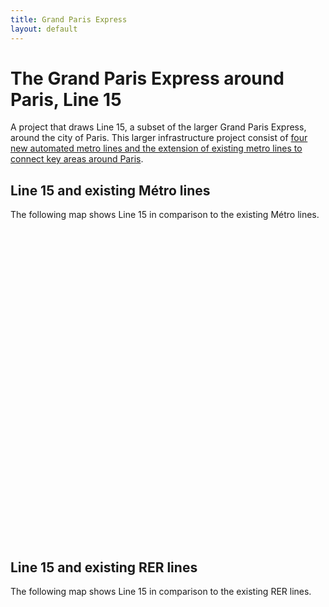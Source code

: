 ```yaml
---
title: Grand Paris Express
layout: default
---
```

# The Grand Paris Express around Paris, Line 15
A project that draws Line 15, a subset of the larger Grand Paris Express, around the city of Paris. This larger infrastructure project consist of [four new automated metro lines and the extension of existing metro lines to connect key areas around Paris](https://www.societedugrandparis.fr/info/grand-paris-express-largest-transport-project-europe-1061).
## Line 15 and existing Métro lines
The following map shows Line 15 in comparison to the existing Métro lines.
<div id="mapidmetro" style="width: 700px; height: 500px">
      <script>
            var mapmetro = L.map('mapidmetro').setView([48.854908, 2.387671], 11);
            L.tileLayer('https://api.tiles.mapbox.com/v4/{id}/{z}/{x}/{y}.png?access_token={accessToken}', {
                  attribution: 'Offre transport de la RATP - RATP, 22/05/2019, sous license ODbL<br>Map data &copy; <a href="https://www.openstreetmap.org/">OpenStreetMap</a> contributors, <a href="https://creativecommons.org/licenses/by-sa/2.0/">CC-BY-SA</a>, Imagery © <a href="https://www.mapbox.com/">Mapbox</a>',
                  maxZoom: 18,
                  id: 'mapbox.light',
                  accessToken: 'pk.eyJ1IjoiZ3BlcnJlYXVsdDkxIiwiYSI6ImNqdXJqYmxubTBpbDU0M25wdm5hMnk2dGEifQ.xS5T9S5SvQKL8wiChwUErA'
            }).addTo(mapmetro)
            var geojsonMetroStops = {
                  radius: 3,
                  fillColor: "#a90f32",
                  color: "#a90f32",
                  weight: 1,
                  opacity: 1,
                  fillOpacity: 0.8
            };
            function linestyle(feature) {
                return {
                  fillColor: "#a90f32",
                  weight: 2,
                  opacity: 1,
                  color: "#a90f32",
                  fillOpacity: 0.7
                };
            }
            function metrolinestyle(feature) {
                return {
                  fillColor: "#3294db",
                  weight: 2,
                  opacity: 0.9,
                  color: "#3294db",
                  fillOpacity: 0.9
                };
            }
            function forEachFeature(feature, layer) {
                var popupContent =  "Station:</br>" + feature.properties.nom;
                //layer.bindPopup(popupContent);
                layer.bindTooltip(popupContent);
            }
            $.getJSON("geo_layers/MetroAllLines.geojson",function(data){
                  L.geoJson(data, {
                      style: metrolinestyle
                  }).addTo(mapmetro);
            });
            $.getJSON("geo_layers/ligne15_ligne.geojson",function(data){
                  L.geoJson(data, {
                      style: linestyle
                  }).addTo(mapmetro);
            });
            $.getJSON("geo_layers/ligne15_stops.geojson",function(data){
                  L.geoJson(data, {
                      pointToLayer: function (feature, latlng){
                          return L.circleMarker(latlng, geojsonMetroStops);
                      },
                      onEachFeature: forEachFeature
                  }).addTo(mapmetro);
            });
            var legend = L.control({position: 'bottomleft'});
            legend.onAdd = function (mapmetro) {
                  var div = L.DomUtil.create('div', 'info legend');/*,
                  labels = ['<strong>Metro</strong>'],
                  categories = ['Line 5'];
                  labels.push(categories);
                  div.innerHTML = labels.join('<br>'); */
                  /*div.innerHTML += "<h4>Metro</h4>";*/
                  div.innerHTML += '<i class="circle" style="background: #a90f32"></i><span>Line 15 Stations</span><br>';
                  div.innerHTML += '<i class="polyline" style="background: #a90f32"></i><span>Line 15</span><br>';
                  div.innerHTML += '<i class="polyline" style="background: #3294db"></i><span>Existing Métro Lines</span><br>';
                  return div
            }
            legend.addTo(mapmetro);
     </script>
</div>

## Line 15 and existing RER lines
The following map shows Line 15 in comparison to the existing RER lines.
<div id="mapidrer" style="width: 700px; height: 500px">
      <script>
            var maprer = L.map('mapidrer').setView([48.854908, 2.387671], 11);
            L.tileLayer('https://api.tiles.mapbox.com/v4/{id}/{z}/{x}/{y}.png?access_token={accessToken}', {
                  attribution: 'Offre transport de la RATP - RATP, 22/05/2019, sous license ODbL<br>Tracés du réseau de transport ferré dIle-de-France -<br>Ile-de-France Mobilités, 23/11/2018, Open licence<br>Map data &copy; <a href="https://www.openstreetmap.org/">OpenStreetMap</a> contributors, <a href="https://creativecommons.org/licenses/by-sa/2.0/">CC-BY-SA</a>, Imagery © <a href="https://www.mapbox.com/">Mapbox</a>',
                  maxZoom: 18,
                  id: 'mapbox.light',
                  accessToken: 'pk.eyJ1IjoiZ3BlcnJlYXVsdDkxIiwiYSI6ImNqdXJqYmxubTBpbDU0M25wdm5hMnk2dGEifQ.xS5T9S5SvQKL8wiChwUErA'
            }).addTo(maprer)
            var geojsonMetroStops = {
                  radius: 3,
                  fillColor: "#a90f32",
                  color: "#a90f32",
                  weight: 1,
                  opacity: 1,
                  fillOpacity: 0.8
            };
            function linestyle(feature) {
                return {
                  fillColor: "#a90f32",
                  weight: 2,
                  opacity: 1,
                  color: "#a90f32",
                  fillOpacity: 0.7
                };
            }
            function rerlinestyle(feature) {
                return {
                  fillColor: "#4eba77",
                  weight: 3,
                  opacity: 0.9,
                  color: "#4eba77",
                  fillOpacity: 0.7
                };
            }
            function forEachFeature(feature, layer) {
                var popupContent =  "Station:</br>" + feature.properties.nom;
                //layer.bindPopup(popupContent);
                layer.bindTooltip(popupContent);
            }
            $.getJSON("geo_layers/RERAllLines.geojson",function(data){
                  L.geoJson(data, {
                      style: rerlinestyle
                  }).addTo(maprer);
            });
            $.getJSON("geo_layers/ligne15_ligne.geojson",function(data){
                  L.geoJson(data, {
                      style: linestyle
                  }).addTo(maprer);
            });
            $.getJSON("geo_layers/ligne15_stops.geojson",function(data){
                  L.geoJson(data, {
                      pointToLayer: function (feature, latlng){
                          return L.circleMarker(latlng, geojsonMetroStops);
                      },
                      onEachFeature: forEachFeature
                  }).addTo(maprer);
            });
            var legend = L.control({position: 'bottomleft'});
            legend.onAdd = function (maprer) {
                  var div = L.DomUtil.create('div', 'info legend');/*,
                  labels = ['<strong>Metro</strong>'],
                  categories = ['Line 5'];
                  labels.push(categories);
                  div.innerHTML = labels.join('<br>'); */
                  /*div.innerHTML += "<h4>Metro</h4>";*/
                  div.innerHTML += '<i class="circle" style="background: #a90f32"></i><span>Line 15 Stations</span><br>';
                  div.innerHTML += '<i class="polyline" style="background: #a90f32"></i><span>Line 15</span><br>';
                  div.innerHTML += '<i class="polylinerer" style="background: #4eba77"></i><span>Existing RER Lines</span><br>';
                  return div
            }

            legend.addTo(maprer);
     </script>
</div>
## Line 15 and existing Transilien lines
The following map shows Line 15 in comparison to the existing Transilien lines.
<div id="mapidtransilien" style="width: 700px; height: 500px">
      <script>
            var maptransilien = L.map('mapidtransilien').setView([48.854908, 2.387671], 11);
            L.tileLayer('https://api.tiles.mapbox.com/v4/{id}/{z}/{x}/{y}.png?access_token={accessToken}', {
                  attribution: 'Tracés du réseau de transport ferré dIle-de-France -<br>Ile-de-France Mobilités, 23/11/2018, Open licence<br>Map data &copy; <a href="https://www.openstreetmap.org/">OpenStreetMap</a> contributors, <a href="https://creativecommons.org/licenses/by-sa/2.0/">CC-BY-SA</a>, Imagery © <a href="https://www.mapbox.com/">Mapbox</a>',
                  maxZoom: 18,
                  id: 'mapbox.light',
                  accessToken: 'pk.eyJ1IjoiZ3BlcnJlYXVsdDkxIiwiYSI6ImNqdXJqYmxubTBpbDU0M25wdm5hMnk2dGEifQ.xS5T9S5SvQKL8wiChwUErA'
            }).addTo(maptransilien)
            var geojsonMetroStops = {
                  radius: 3,
                  fillColor: "#a90f32",
                  color: "#a90f32",
                  weight: 1,
                  opacity: 1,
                  fillOpacity: 0.8
            };
            function linestyle(feature) {
                return {
                  fillColor: "#a90f32",
                  weight: 2,
                  opacity: 1,
                  color: "#a90f32",
                  fillOpacity: 0.7
                };
            }
            function transilienlinestyle(feature) {
                return {
                  fillColor: "#4eba77",
                  weight: 3,
                  opacity: 0.5,
                  color: "#4b2587",
                  fillOpacity: 0.9
                };
            }
            function forEachFeature(feature, layer) {
                var popupContent =  "Station:</br>" + feature.properties.nom;
                //layer.bindPopup(popupContent);
                layer.bindTooltip(popupContent);
            }
            $.getJSON("geo_layers/TransilienAllLines.geojson",function(data){
                  L.geoJson(data, {
                      style: transilienlinestyle
                  }).addTo(maptransilien);
            });
            $.getJSON("geo_layers/ligne15_ligne.geojson",function(data){
                  L.geoJson(data, {
                      style: linestyle
                  }).addTo(maptransilien);
            });
            $.getJSON("geo_layers/ligne15_stops.geojson",function(data){
                  L.geoJson(data, {
                      pointToLayer: function (feature, latlng){
                          return L.circleMarker(latlng, geojsonMetroStops);
                      },
                      onEachFeature: forEachFeature
                  }).addTo(maptransilien);
            });
            var legend = L.control({position: 'bottomleft'});
            legend.onAdd = function (maptransilien) {
                  var div = L.DomUtil.create('div', 'info legend');/*,
                  labels = ['<strong>Metro</strong>'],
                  categories = ['Line 5'];
                  labels.push(categories);
                  div.innerHTML = labels.join('<br>'); */
                  /*div.innerHTML += "<h4>Metro</h4>";*/
                  div.innerHTML += '<i class="circle" style="background: #a90f32"></i><span>Line 15 Stations</span><br>';
                  div.innerHTML += '<i class="polyline" style="background: #a90f32"></i><span>Line 15</span><br>';
                  div.innerHTML += '<i class="polylinerer" style="background: #4b2587"></i><span>Existing Transilien Lines</span><br>';
                  return div
            }

            legend.addTo(maptransilien);
     </script>
</div>
## Line 15 and defunct circular line, La Petite Ceinture
The following map shows Line 15 in comparison to La Petite Ceinture, the city of Paris' defunct circular line that operated passenger services until the [1930s](https://www.paris.fr/petiteceinture).
<div id="mapidceinture" style="width: 700px; height: 500px">
      <script>
            var mapceinture = L.map('mapidceinture').setView([48.854908, 2.387671], 11);
            L.tileLayer('https://api.tiles.mapbox.com/v4/{id}/{z}/{x}/{y}.png?access_token={accessToken}', {
                  attribution: 'La Petite Ceinture - <a href="https://www.apur.org/en">Apur</a> 2017<br>Offre transport de la RATP - RATP, 22/05/2019, sous license ODbL<br>Map data &copy; <a href="https://www.openstreetmap.org/">OpenStreetMap</a> contributors, <a href="https://creativecommons.org/licenses/by-sa/2.0/">CC-BY-SA</a>, Imagery © <a href="https://www.mapbox.com/">Mapbox</a>',
                  maxZoom: 18,
                  id: 'mapbox.light',
                  accessToken: 'pk.eyJ1IjoiZ3BlcnJlYXVsdDkxIiwiYSI6ImNqdXJqYmxubTBpbDU0M25wdm5hMnk2dGEifQ.xS5T9S5SvQKL8wiChwUErA'
            }).addTo(mapceinture)
            var geojsonMetroStops = {
                  radius: 3,
                  fillColor: "#a90f32",
                  color: "#a90f32",
                  weight: 1,
                  opacity: 1,
                  fillOpacity: 0.8
            };
            function linestyle(feature) {
                return {
                  fillColor: "#a90f32",
                  weight: 2,
                  opacity: 1,
                  color: "#a90f32",
                  fillOpacity: 0.7
                };
            }
            function ceinturelinestyle(feature) {
                return {
                  fillColor: "#222323",
                  weight: 3,
                  opacity: 0.5,
                  color: "#222323",
                  fillOpacity: 0.9
                };
            }
            function forEachFeature(feature, layer) {
                var popupContent =  "Station:</br>" + feature.properties.nom;
                //layer.bindPopup(popupContent);
                layer.bindTooltip(popupContent);
            }
            $.getJSON("geo_layers/petiteceintureline.geojson",function(data){
                  L.geoJson(data, {
                      style: ceinturelinestyle
                  }).addTo(mapceinture);
            });
            $.getJSON("geo_layers/ligne15_ligne.geojson",function(data){
                  L.geoJson(data, {
                      style: linestyle
                  }).addTo(mapceinture);
            });
            $.getJSON("geo_layers/ligne15_stops.geojson",function(data){
                  L.geoJson(data, {
                      pointToLayer: function (feature, latlng){
                          return L.circleMarker(latlng, geojsonMetroStops);
                      },
                      onEachFeature: forEachFeature
                  }).addTo(mapceinture);
            });
            var legend = L.control({position: 'bottomleft'});
            legend.onAdd = function (mapceinture) {
                  var div = L.DomUtil.create('div', 'info legend');/*,
                  labels = ['<strong>Metro</strong>'],
                  categories = ['Line 5'];
                  labels.push(categories);
                  div.innerHTML = labels.join('<br>'); */
                  /*div.innerHTML += "<h4>Metro</h4>";*/
                  div.innerHTML += '<i class="circle" style="background: #a90f32"></i><span>Line 15 Stations</span><br>';
                  div.innerHTML += '<i class="polyline" style="background: #a90f32"></i><span>Line 15</span><br>';
                  div.innerHTML += '<i class="polyline" style="background: #222323"></i><span>La Petite Ceinture</span><br>';
                  return div
            }

            legend.addTo(mapceinture);
     </script>
</div>
[//]: <> [Homepage](./index.html)
